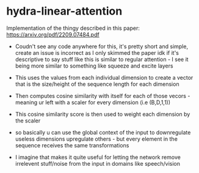 # hydra-linear-attention
Implementation of the thingy described in this paper: https://arxiv.org/pdf/2209.07484.pdf
- Coudn't see any code anywhere for this, it's pretty short and simple, create an issue is incorrect as I only skimmed the paper
idk if it's descriptive to say stuff like this is similar to regular attention - I see it being more similar to something like squeeze and excite layers


- This uses the values from each individual dimension to create a vector that is the size/height of the sequence length for each dimension
- Then computes cosine similarity with itself for each of those vecors - meaning ur left with a scaler for every dimension (i.e (B,D,1,1))
- This cosine similarity score is then used to weight each dimension by the scaler

- so basically u can use the global context of the input to downregulate useless dimensions upregulate others - but every element in the sequence receives the same transformations
- I imagine that makes it quite useful for letting the network remove irrelevent stuff/noise from the input in domains like speech/vision

